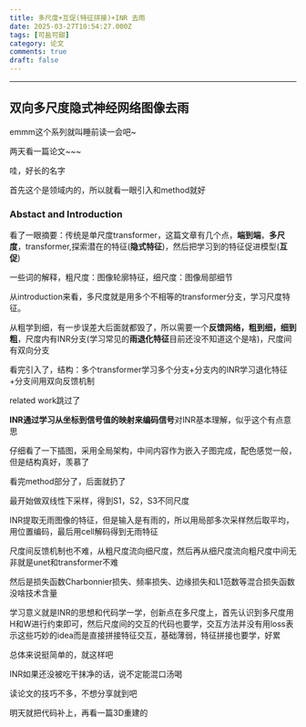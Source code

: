 ```yaml
---
title: 多尺度+互促(特征拼接)+INR 去雨
date: 2025-03-27T10:54:27.000Z
tags: [可盐可甜]
category: 论文
comments: true
draft: false
---
```


---

## 双向多尺度隐式神经网络图像去雨

emmm这个系列就叫睡前读一会吧~

两天看一篇论文~~~

哇，好长的名字

首先这个是领域内的，所以就看一眼引入和method就好

### Abstact and Introduction

看了一眼摘要：传统是单尺度transformer，这篇文章有几个点，**端到端**，**多尺度**，transformer,探索潜在的特征(**隐式特征**)，然后把学习到的特征促进模型(**互促**)

一些词的解释，粗尺度：图像轮廓特征，细尺度：图像局部细节

从introduction来看，多尺度就是用多个不相等的transformer分支，学习尺度特征。

从粗学到细，有一步误差大后面就都毁了，所以需要一个**反馈网络，粗到细，细到粗**，尺度内有INR分支(学习常见的**雨退化特征**目前还没不知道这个是啥)，尺度间有双向分支

看完引入了，结构：多个transformer学习多个分支+分支内的INR学习退化特征+分支间用双向反馈机制

related work跳过了

**INR通过学习从坐标到信号值的映射来编码信号**对INR基本理解，似乎这个有点意思

仔细看了一下插图，采用全局架构，中间内容作为嵌入子图完成，配色感觉一般，但是结构真好，羡慕了

看完method部分了，后面就扔了

最开始做双线性下采样，得到S1，S2，S3不同尺度

INR提取无雨图像的特征，但是输入是有雨的，所以用局部多次采样然后取平均，用位置编码，最后用cell解码得到无雨特征

尺度间反馈机制也不难，从粗尺度流向细尺度，然后再从细尺度流向粗尺度中间无非就是unet和transformer不难

然后是损失函数Charbonnier损失、频率损失、边缘损失和L1范数等混合损失函数没啥技术含量

学习意义就是INR的思想和代码学一学，创新点在多尺度上，首先认识到多尺度用H和W进行约束即可，然后尺度间的交互的代码也要学，交互方法并没有用loss表示这些巧妙的idea而是直接拼接特征交互，基础薄弱，特征拼接也要学，好累

总体来说挺简单的，就这样吧

INR如果还没被吃干抹净的话，说不定能混口汤喝

读论文的技巧不多，不想分享就到吧

明天就把代码补上，再看一篇3D重建的
